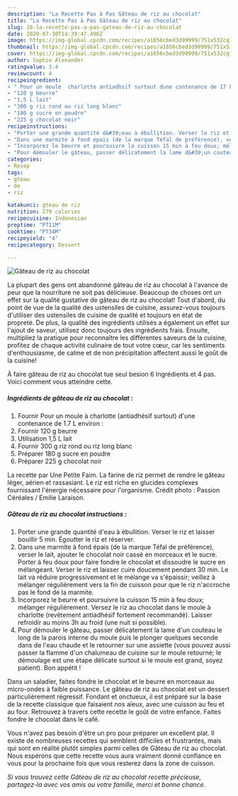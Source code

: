 ```yaml
---
description: "La Recette Pas à Pas Gâteau de riz au chocolat"
title: "La Recette Pas à Pas Gâteau de riz au chocolat"
slug: 18-la-recette-pas-a-pas-gateau-de-riz-au-chocolat
date: 2020-07-30T14:39:47.496Z
image: https://img-global.cpcdn.com/recipes/a1656cbed3d99999/751x532cq70/gateau-de-riz-au-chocolat-photo-principale-de-la-recette.jpg
thumbnail: https://img-global.cpcdn.com/recipes/a1656cbed3d99999/751x532cq70/gateau-de-riz-au-chocolat-photo-principale-de-la-recette.jpg
cover: https://img-global.cpcdn.com/recipes/a1656cbed3d99999/751x532cq70/gateau-de-riz-au-chocolat-photo-principale-de-la-recette.jpg
author: Sophie Alexander
ratingvalue: 3.4
reviewcount: 4
recipeingredient:
- " Pour un moule  charlotte antiadhsif surtout dune contenance de 17 L environ "
- "120 g beurre"
- "1,5 L lait"
- "300 g riz rond ou riz long blanc"
- "180 g sucre en poudre"
- "225 g chocolat noir"
recipeinstructions:
- "Porter une grande quantité d&#39;eau à ébullition. Verser le riz et laisser bouillir 5 min. Égoutter le riz et réserver."
- "Dans une marmite à fond épais (de la marque Téfal de préférence), verser le lait, ajouter le chocolat noir cassé en morceaux et le sucre. Porter à feu doux pour faire fondre le chocolat et dissoudre le sucre en mélangeant. Verser le riz et laisser cuire doucement pendant 30 min. Le lait va réduire progressivement et le mélange va s&#39;épaissir; veillez à mélanger régulièrement vers la fin de cuisson pour que le riz n&#39;accroche pas le fond de la marmite."
- "Incorporez le beurre et poursuivre la cuisson 15 min à feu doux; mélanger régulièrement. Versez le riz au chocolat dans le moule à charlotte (revêtement antiadhésif fortement recommandé). Laisser refroidir au moins 3h au froid (une nuit si possible)."
- "Pour démouler le gâteau, passer délicatement la lame d&#39;un couteau le long de la parois interne du moule puis le plonger quelques seconde dans de l&#39;eau chaude et le retourner sur une assiette (vous pouvez aussi passer la flamme d&#39;un chalumeau de cuisine sur le moule retourné; le démoulage est une étape délicate surtout si le moule est grand, soyez patient). Bon appétit !"
categories:
- Resep
tags:
- gteau
- de
- riz

katakunci: gteau de riz 
nutrition: 279 calories
recipecuisine: Indonesian
preptime: "PT11M"
cooktime: "PT34M"
recipeyield: "4"
recipecategory: Dessert

---
```



![Gâteau de riz au chocolat](https://img-global.cpcdn.com/recipes/a1656cbed3d99999/751x532cq70/gateau-de-riz-au-chocolat-photo-principale-de-la-recette.jpg)

La plupart des gens ont abandonné gâteau de riz au chocolat à l'avance de peur que la nourriture ne soit pas délicieuse. Beaucoup de choses ont un effet sur la qualité gustative de gâteau de riz au chocolat! Tout d'abord, du point de vue de la qualité des ustensiles de cuisine, assurez-vous toujours d'utiliser des ustensiles de cuisine de qualité et toujours en état de propreté. De plus, la qualité des ingrédients utilisés a également un effet sur l'ajout de saveur, utilisez donc toujours des ingrédients frais. Ensuite, multipliez la pratique pour reconnaître les différentes saveurs de la cuisine, profitez de chaque activité culinaire de tout votre cœur, car les sentiments d'enthousiasme, de calme et de non précipitation affectent aussi le goût de la cuisine!

<!--inarticleads1-->

À faire gâteau de riz au chocolat tue seul besion 6 Ingrédients et 4 pas. Voici comment vous atteindre cette.

##### Ingrédients de gâteau de riz au chocolat :

1. Fournir  Pour un moule à charlotte (antiadhésif surtout) d&#39;une contenance de 1.7 L environ :
1. Fournir 120 g beurre
1. Utilisation 1,5 L lait
1. Fournir 300 g riz rond ou riz long blanc
1. Préparer 180 g sucre en poudre
1. Préparer 225 g chocolat noir


La recette par Une Petite Faim. La farine de riz permet de rendre le gâteau léger, aérien et rassasiant. Le riz est riche en glucides complexes fournissant l&#39;énergie nécessaire pour l&#39;organisme. Crédit photo : Passion Céréales / Emilie Laraison. 

<!--inarticleads2-->

##### Gâteau de riz au chocolat instructions :

1. Porter une grande quantité d&#39;eau à ébullition. Verser le riz et laisser bouillir 5 min. Égoutter le riz et réserver.
1. Dans une marmite à fond épais (de la marque Téfal de préférence), verser le lait, ajouter le chocolat noir cassé en morceaux et le sucre. Porter à feu doux pour faire fondre le chocolat et dissoudre le sucre en mélangeant. Verser le riz et laisser cuire doucement pendant 30 min. Le lait va réduire progressivement et le mélange va s&#39;épaissir; veillez à mélanger régulièrement vers la fin de cuisson pour que le riz n&#39;accroche pas le fond de la marmite.
1. Incorporez le beurre et poursuivre la cuisson 15 min à feu doux; mélanger régulièrement. Versez le riz au chocolat dans le moule à charlotte (revêtement antiadhésif fortement recommandé). Laisser refroidir au moins 3h au froid (une nuit si possible).
1. Pour démouler le gâteau, passer délicatement la lame d&#39;un couteau le long de la parois interne du moule puis le plonger quelques seconde dans de l&#39;eau chaude et le retourner sur une assiette (vous pouvez aussi passer la flamme d&#39;un chalumeau de cuisine sur le moule retourné; le démoulage est une étape délicate surtout si le moule est grand, soyez patient). Bon appétit !


Dans un saladier, faites fondre le chocolat et le beurre en morceaux au micro-ondes à faible puissance. Le gâteau de riz au chocolat est un dessert particulièrement régressif. Fondant et onctueux, il est préparé sur la base de la recette classique que faisaient nos aïeux, avec une cuisson au feu et au four. Retrouvez à travers cette recette le goût de votre enfance. Faites fondre le chocolat dans le café. 

<!--inarticleads1-->

<p>
Vous n'avez pas besoin d'être un pro pour préparer un excellent plat. Il existe de nombreuses recettes qui semblent difficiles et frustrantes, mais qui sont en réalité plutôt simples parmi celles de Gâteau de riz au chocolat. Nous espérons que cette recette vous aura vraiment donné confiance en vous pour la prochaine fois que vous resterez dans la zone de cuisson.
</p>

<p>
<i>Si vous trouvez cette Gâteau de riz au chocolat recette précieuse, partagez-la avec vos amis ou votre famille, merci et bonne chance.</i>
</p>
